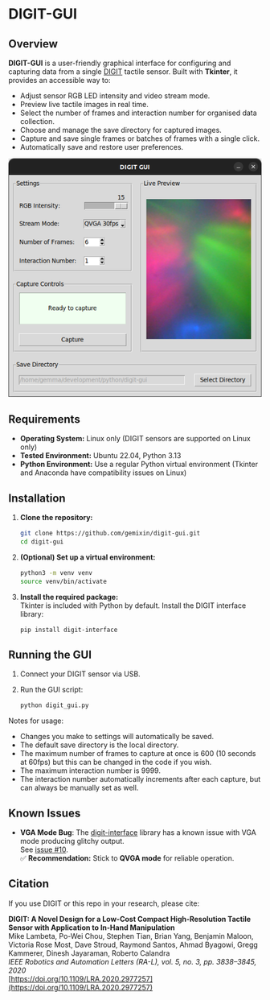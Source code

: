 # DIGIT-GUI

## Overview

**DIGIT-GUI** is a user-friendly graphical interface for configuring and capturing data from a single [DIGIT](https://digit.ml/) tactile sensor. Built with **Tkinter**, it provides an accessible way to:

- Adjust sensor RGB LED intensity and video stream mode.
- Preview live tactile images in real time.
- Select the number of frames and interaction number for organised data collection.
- Choose and manage the save directory for captured images.
- Capture and save single frames or batches of frames with a single click.
- Automatically save and restore user preferences.

![DIGIT-GUI Screenshot](screenshot.png)

## Requirements

- **Operating System:** Linux only (DIGIT sensors are supported on Linux only)  
- **Tested Environment:** Ubuntu 22.04, Python 3.13  
- **Python Environment:** Use a regular Python virtual environment (Tkinter and Anaconda have compatibility issues on Linux)

## Installation

1. **Clone the repository:**
   ```bash
   git clone https://github.com/gemixin/digit-gui.git
   cd digit-gui

2. **(Optional) Set up a virtual environment:** 
    ```bash
    python3 -m venv venv
    source venv/bin/activate

3. **Install the required package:**  
    Tkinter is included with Python by default. Install the DIGIT interface library:
    ```bash
    pip install digit-interface

## Running the GUI

1. Connect your DIGIT sensor via USB.

2. Run the GUI script:
    ```bash
    python digit_gui.py

Notes for usage:
- Changes you make to settings will automatically be saved.
- The default save directory is the local directory.
- The maximum number of frames to capture at once is 600 (10 seconds at 60fps) but this can be changed in the code if you wish.
- The maximum interaction number is 9999.
- The interaction number automatically increments after each capture, but can always be manually set as well.

## Known Issues
- **VGA Mode Bug**:
The [digit-interface](https://github.com/facebookresearch/digit-interface) library has a known issue with VGA mode producing glitchy output.  
  See [issue #10](https://github.com/facebookresearch/digit-interface/issues/10).  
  ✅ **Recommendation:** Stick to **QVGA mode** for reliable operation.

## Citation

If you use DIGIT or this repo in your research, please cite:

**DIGIT: A Novel Design for a Low-Cost Compact High-Resolution Tactile Sensor with Application to In-Hand Manipulation**  
Mike Lambeta, Po-Wei Chou, Stephen Tian, Brian Yang, Benjamin Maloon, Victoria Rose Most, Dave Stroud, Raymond Santos, Ahmad Byagowi, Gregg Kammerer, Dinesh Jayaraman, Roberto Calandra  
_IEEE Robotics and Automation Letters (RA-L), vol. 5, no. 3, pp. 3838–3845, 2020_  
[https://doi.org/10.1109/LRA.2020.2977257](https://doi.org/10.1109/LRA.2020.2977257)